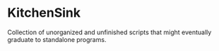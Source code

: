# KitchenSink
Collection of unorganized and unfinished scripts that might eventually graduate to standalone programs.
